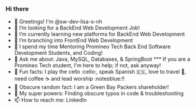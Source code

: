 ### Hi there 

- 👋 Greetings! I'm @sw-dev-lisa-s-nh 
- 🌃 I’m looking for a BackEnd Web Development Job!
- 💖 I’m currently learning new platforms for BackEnd Web Development
- 🌳 I’m branching into FrontEnd Web Development
- 🏫 I spend my time Mentoring Promineo Tech Back End Software Development Students, and Coding!
- 💬 Ask me about:  Java, MySQL, Databases, & SpringBoot *** If you are a Promineo Tech student, I'm here to help; if not, ask anyway!
- 🎹 Fun facts: I play the cello :cello:, speak Spanish :es:, love to travel 🎫, need coffee :coffee: and lead worship :notesblue:!!
- 🏈 Obscure random fact:  I am a Green Bay Packers shareholder!
- 🌟 My super powers:  Finding obscure typos in code & troubleshooting
- 📫 How to reach me:  LinkedIn
